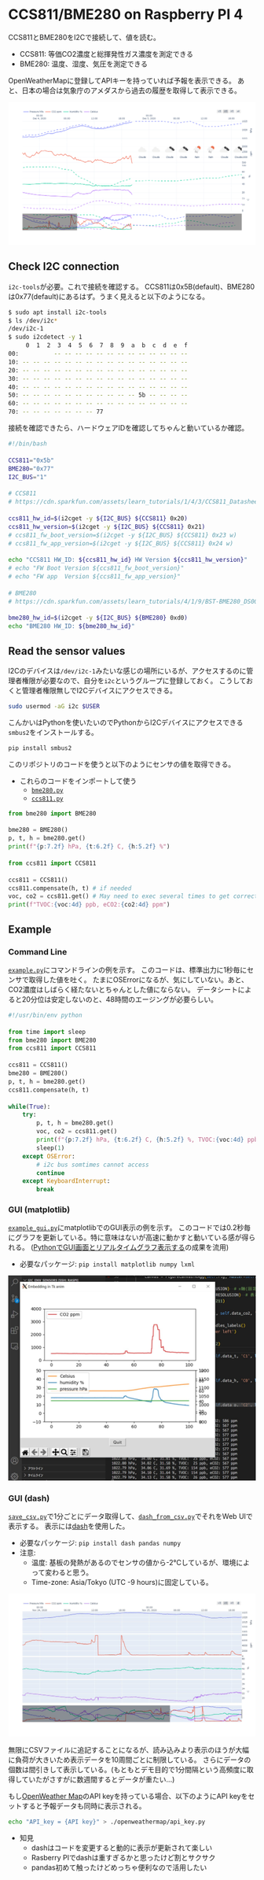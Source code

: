 # CCS811/BME280 on Raspberry PI 4

CCS811とBME280をI2Cで接続して、値を読む。

* CCS811: 等価CO2濃度と総揮発性ガス濃度を測定できる
* BME280: 温度、湿度、気圧を測定できる

OpenWeatherMapに登録してAPIキーを持っていれば予報を表示できる。
あと、日本の場合は気象庁のアメダスから過去の履歴を取得して表示できる。

![](images/example_gui_dash_with_forecast_and_historical.png)

## Check I2C connection

`i2c-tools`が必要。これで接続を確認する。
CCS811は0x5B(default)、BME280は0x77(default)にあるはず。うまく見えると以下のようになる。

```sh
$ sudo apt install i2c-tools
$ ls /dev/i2c*
/dev/i2c-1
$ sudo i2cdetect -y 1
     0  1  2  3  4  5  6  7  8  9  a  b  c  d  e  f
00:          -- -- -- -- -- -- -- -- -- -- -- -- --
10: -- -- -- -- -- -- -- -- -- -- -- -- -- -- -- --
20: -- -- -- -- -- -- -- -- -- -- -- -- -- -- -- --
30: -- -- -- -- -- -- -- -- -- -- -- -- -- -- -- --
40: -- -- -- -- -- -- -- -- -- -- -- -- -- -- -- --
50: -- -- -- -- -- -- -- -- -- -- -- 5b -- -- -- --
60: -- -- -- -- -- -- -- -- -- -- -- -- -- -- -- --
70: -- -- -- -- -- -- -- 77
```

接続を確認できたら、ハードウェアIDを確認してちゃんと動いているか確認。

```bash
#!/bin/bash

CCS811="0x5b"
BME280="0x77"
I2C_BUS="1"

# CCS811
# https://cdn.sparkfun.com/assets/learn_tutorials/1/4/3/CCS811_Datasheet-DS000459.pdf

ccs811_hw_id=$(i2cget -y ${I2C_BUS} ${CCS811} 0x20)
ccs811_hw_version=$(i2cget -y ${I2C_BUS} ${CCS811} 0x21)
# ccs811_fw_boot_version=$(i2cget -y ${I2C_BUS} ${CCS811} 0x23 w)
# ccs811_fw_app_version=$(i2cget -y ${I2C_BUS} ${CCS811} 0x24 w)

echo "CCS811 HW_ID: ${ccs811_hw_id} HW Version ${ccs811_hw_version}"
# echo "FW Boot Version ${ccs811_fw_boot_version}"
# echo "FW app  Version ${ccs811_fw_app_version}"

# BME280
# https://cdn.sparkfun.com/assets/learn_tutorials/4/1/9/BST-BME280_DS001-10.pdf

bme280_hw_id=$(i2cget -y ${I2C_BUS} ${BME280} 0xd0)
echo "BME280 HW_ID: ${bme280_hw_id}"
```

## Read the sensor values

I2Cのデバイスは`/dev/i2c-1`みたいな感じの場所にいるが、アクセスするのに管理者権限が必要なので、自分を`i2c`というグループに登録しておく。
こうしておくと管理者権限無しでI2Cデバイスにアクセスできる。

```sh
sudo usermod -aG i2c $USER
```

こんかいはPythonを使いたいのでPythonからI2Cデバイスにアクセスできる`smbus2`をインストールする。

```sh
pip install smbus2
```

このリポジトリのコードを使うと以下のようにセンサの値を取得できる。

* これらのコードをインポートして使う
     - [`bme280.py`](https://github.com/nv-h/i2c_env_sensors/blob/master/bme280.py)
     - [`ccs811.py`](https://github.com/nv-h/i2c_env_sensors/blob/master/ccs811.py)

```python
from bme280 import BME280

bme280 = BME280()
p, t, h = bme280.get()
print(f"{p:7.2f} hPa, {t:6.2f} C, {h:5.2f} %")

from ccs811 import CCS811

ccs811 = CCS811()
ccs811.compensate(h, t) # if needed
voc, co2 = ccs811.get() # May need to exec several times to get correct values
print(f"TVOC:{voc:4d} ppb, eCO2:{co2:4d} ppm")
```

## Example

### Command Line

[`example.py`](https://github.com/nv-h/i2c_env_sensors/blob/master/example.py)にコマンドラインの例を示す。
このコードは、標準出力に1秒毎にセンサで取得した値を吐く。
たまにOSErrorになるが、気にしていない。あと、CO2濃度はしばらく経たないとちゃんとした値にならない。
データシートによると20分位は安定しないのと、48時間のエージングが必要らしい。

```python
#!/usr/bin/env python

from time import sleep
from bme280 import BME280
from ccs811 import CCS811

ccs811 = CCS811()
bme280 = BME280()
p, t, h = bme280.get()
ccs811.compensate(h, t)

while(True):
    try:
        p, t, h = bme280.get()
        voc, co2 = ccs811.get()
        print(f"{p:7.2f} hPa, {t:6.2f} C, {h:5.2f} %, TVOC:{voc:4d} ppb, eCO2:{co2:4d} ppm")
        sleep(1)
    except OSError:
        # i2c bus somtimes cannot access
        continue
    except KeyboardInterrupt:
        break
```

### GUI (matplotlib)

[`example_gui.py`](https://github.com/nv-h/i2c_env_sensors/blob/master/example_gui.py)にmatplotlibでのGUI表示の例を示す。
このコードでは0.2秒毎にグラフを更新している。特に意味はないが高速に動かすと動いている感が得られる。
([PythonでGUI画面とリアルタイムグラフ表示する](https://qiita.com/nv-h/items/92feeb34338c09c6d2a2)の成果を流用)

* 必要なパッケージ: `pip install matplotlib numpy lxml`

![](images/example_gui_matplotlib.jpg)


### GUI (dash)

[`save_csv.py`](https://github.com/nv-h/i2c_env_sensors/blob/master/save_csv.py)で1分ごとにデータ取得して、[`dash_from_csv.py`](https://github.com/nv-h/i2c_env_sensors/blob/master/dash_from_csv.py)でそれをWeb UIで表示する。
表示には[dash](https://dash.plotly.com/)を使用した。

* 必要なパッケージ: `pip install dash pandas numpy`
* 注意:
     - 温度: 基板の発熱があるのでセンサの値から-2℃しているが、環境によって変わると思う。
     - Time-zone: Asia/Tokyo (UTC -9 hours)に固定している。

![](images/example_gui_dash.jpg)

無限にCSVファイルに追記することになるが、読み込みより表示のほうが大幅に負荷が大きいため表示データを10周間ごとに制限している。
さらにデータの個数は間引きして表示している。(もともとデモ目的で1分間隔という高頻度に取得していたがさすがに数週間するとデータが重たい...)

もし[OpenWeather Map](https://openweathermap.org/)のAPI keyを持っている場合、以下のようにAPI keyをセットすると予報データも同時に表示される。

```bash
echo "API_key = {API key}" > ./openweathermap/api_key.py
```


* 知見
    - dashはコードを変更すると動的に表示が更新されて楽しい
    - Rasberry PIでdashは重すぎるかと思ったけど割とサクサク
    - pandas初めて触ったけどめっちゃ便利なので活用したい
